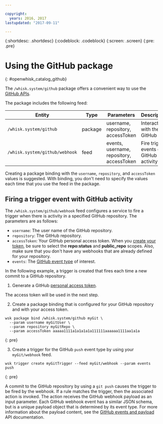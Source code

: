 ```yaml
---

copyright:
  years: 2016, 2017
lastupdated: "2017-09-11"

---
```


{:shortdesc: .shortdesc}
{:codeblock: .codeblock}
{:screen: .screen}
{:pre: .pre}

# Using the GitHub package
{: #openwhisk_catalog_github}

The `/whisk.system/github` package offers a convenient way to use the [GitHub APIs](https://developer.github.com/).

The package includes the following feed:

| Entity | Type | Parameters | Description |
| --- | --- | --- | --- |
| `/whisk.system/github` | package | username, repository, accessToken | Interact with the GitHub API |
| `/whisk.system/github/webhook` | feed | events, username, repository, accessToken | Fire trigger events on GitHub activity |

Creating a package binding with the `username`, `repository`, and `accessToken` values is suggested.  With binding, you don't need to specify the values each time that you use the feed in the package.

## Firing a trigger event with GitHub activity

The `/whisk.system/github/webhook` feed configures a service to fire a trigger when there is activity in a specified GitHub repository. The parameters are as follows:

- `username`: The user name of the GitHub repository.
- `repository`: The GitHub repository.
- `accessToken`: Your GitHub personal access token. When you [create your token](https://github.com/settings/tokens), be sure to select the **repo:status** and **public_repo** scopes. Also, make sure that you don't have any webhooks that are already defined for your repository.
- `events`: The [GitHub event type](https://developer.github.com/v3/activity/events/types/) of interest.

In the following example, a trigger is created that fires each time a new commit to a GitHub repository.

1. Generate a GitHub [personal access token](https://github.com/settings/tokens).
  
  The access token will be used in the next step.
  
2. Create a package binding that is configured for your GitHub repository and with your access token.
  
  ```
  wsk package bind /whisk.system/github myGit \
    --param username myGitUser \
    --param repository myGitRepo \
    --param accessToken aaaaa1111a1a1a1a1a111111aaaaaa1111aa1a1a
  ```
  {: pre}
  
3. Create a trigger for the GitHub `push` event type by using your `myGit/webhook` feed.
  
  ```
  wsk trigger create myGitTrigger --feed myGit/webhook --param events push
  ```
  {: pre}
  
  A commit to the GitHub repository by using a `git push` causes the trigger to be fired by the webhook. If a rule matches the trigger, then the associated action is invoked.
  The action receives the GitHub webhook payload as an input parameter. Each GitHub webhook event has a similar JSON schema, but is a unique payload object that is determined by its event type.
  For more information about the payload content, see the [GitHub events and payload](https://developer.github.com/v3/activity/events/types/) API documentation.
  
